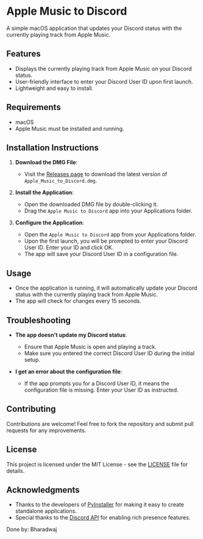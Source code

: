 # Apple Music to Discord

A simple macOS application that updates your Discord status with the currently playing track from Apple Music.

## Features

- Displays the currently playing track from Apple Music on your Discord status.
- User-friendly interface to enter your Discord User ID upon first launch.
- Lightweight and easy to install.

## Requirements

- macOS
- Apple Music must be installed and running.

## Installation Instructions

1. **Download the DMG File**:
   - Visit the [Releases page]([https://github.com/bharadwaj-5/Apple-Music-Discord-Rich-Presence/releases]) to download the latest version of `Apple_Music_to_Discord.dmg`.

2. **Install the Application**:
   - Open the downloaded DMG file by double-clicking it.
   - Drag the `Apple Music to Discord` app into your Applications folder.

3. **Configure the Application**:
   - Open the `Apple Music to Discord` app from your Applications folder.
   - Upon the first launch, you will be prompted to enter your Discord User ID. Enter your ID and click OK.
   - The app will save your Discord User ID in a configuration file.

## Usage

- Once the application is running, it will automatically update your Discord status with the currently playing track from Apple Music.
- The app will check for changes every 15 seconds.

## Troubleshooting

- **The app doesn't update my Discord status**:
  - Ensure that Apple Music is open and playing a track.
  - Make sure you entered the correct Discord User ID during the initial setup.

- **I get an error about the configuration file**:
  - If the app prompts you for a Discord User ID, it means the configuration file is missing. Enter your User ID as instructed.

## Contributing

Contributions are welcome! Feel free to fork the repository and submit pull requests for any improvements.

## License

This project is licensed under the MIT License - see the [LICENSE](LICENSE) file for details.

## Acknowledgments

- Thanks to the developers of [PyInstaller](https://www.pyinstaller.org/) for making it easy to create standalone applications.
- Special thanks to the [Discord API](https://discord.com/developers/docs/intro) for enabling rich presence features.


Done by: Bharadwaj 
